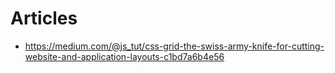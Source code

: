 # Articles

* <https://medium.com/@js_tut/css-grid-the-swiss-army-knife-for-cutting-website-and-application-layouts-c1bd7a6b4e56>
